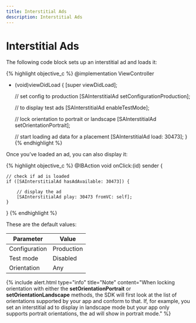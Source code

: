 ```yaml
---
title: Interstitial Ads
description: Interstitial Ads
---
```


# Interstitial Ads

The following code block sets up an interstitial ad and loads it:

{% highlight objective_c %}
@implementation ViewController

- (void)viewDidLoad {
    [super viewDidLoad];

    // set config to production
    [SAInterstitialAd setConfigurationProduction];

    // to display test ads
    [SAInterstitialAd enableTestMode];

    // lock orientation to portrait or landscape
    [SAInterstitialAd setOrientationPortrait];

    // start loading ad data for a placement
    [SAInterstitialAd load: 30473];
}
{% endhighlight %}

Once you’ve loaded an ad, you can also display it:

{% highlight objective_c %}
@IBAction void onClick:(id) sender {

    // check if ad is loaded
    if ([SAInterstitialAd hasAdAvailable: 30473]) {

        // display the ad
        [SAInterstitialAd play: 30473 fromVC: self];
    }
}
{% endhighlight %}

These are the default values:

| Parameter | Value |
|-----|-----|
| Configuration | Production |
| Test mode | Disabled |
| Orientation | Any | 

{% include alert.html type="info" title="Note" content="When locking orientation with either the <strong>setOrientationPortrait</strong> or <strong>setOrientationLandscape</strong> methods, the SDK will first look at the list of orientations supported by your app and conform to that. If, for example, you set an interstitial ad to display in landscape mode but your app only supports portrait orientations, the ad will show in portrait mode." %}